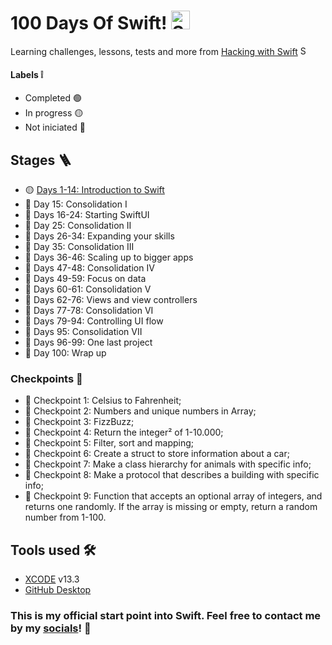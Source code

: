 # 100 Days Of Swift! <img alt="Swift icon" src="https://cdn-icons-png.flaticon.com/512/732/732250.png" width="30" height="30"/>

Learning challenges, lessons, tests and more from [Hacking with Swift](https://www.hackingwithswift.com/100/swiftui/) <img alt="Swift icon" src="https://cdn-icons-png.flaticon.com/512/732/732250.png" width="15" height="15"/>

#### Labels ❕
- Completed 🟢
- In progress 🟡
- Not iniciated 🔴

## Stages 🪜

- 🟡 [Days 1-14: Introduction to Swift](https://github.com/roblesmontanari/100DaysOfSwift/tree/main/day1-14_Introduction)
- 🔴 Day 15: Consolidation I
- 🔴 Days 16-24: Starting SwiftUI
- 🔴 Day 25: Consolidation II
- 🔴 Days 26-34: Expanding your skills
- 🔴 Day 35: Consolidation III
- 🔴 Days 36-46: Scaling up to bigger apps
- 🔴 Days 47-48: Consolidation IV
- 🔴 Days 49-59: Focus on data
- 🔴 Days 60-61: Consolidation V
- 🔴 Days 62-76: Views and view controllers
- 🔴 Days 77-78: Consolidation VI
- 🔴 Days 79-94: Controlling UI flow
- 🔴 Days 95: Consolidation VII
- 🔴 Days 96-99: One last project
- 🔴 Day 100: Wrap up

### Checkpoints 📍

- 🔴 Checkpoint 1: Celsius to Fahrenheit;
- 🔴 Checkpoint 2: Numbers and unique numbers in Array;
- 🔴 Checkpoint 3: FizzBuzz;
- 🔴 Checkpoint 4: Return the integer² of 1-10.000;
- 🔴 Checkpoint 5: Filter, sort and mapping;
- 🔴 Checkpoint 6: Create a struct to store information about a car;
- 🔴 Checkpoint 7: Make a class hierarchy for animals with specific info;
- 🔴 Checkpoint 8: Make a protocol that describes a building with specific info;
- 🔴 Checkpoint 9: Function that accepts an optional array of integers, and returns one randomly. If the array is missing or empty, return a random number from 1-100.

## Tools used 🛠
- [XCODE](https://apps.apple.com/br/app/xcode/id497799835?mt=12) v13.3
- [GitHub Desktop](https://desktop.github.com)

### This is my official start point into Swift. Feel free to contact me by my [socials](https://linktr.ee/robles)! 🥸
